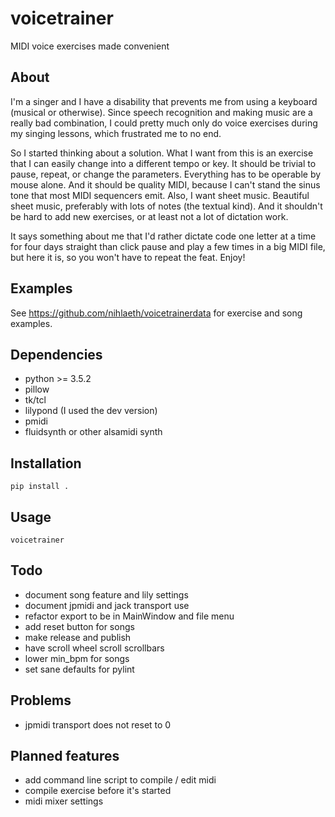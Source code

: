 # voicetrainer
MIDI voice exercises made convenient

## About
I'm a singer and I have a disability that prevents me from using a keyboard (musical or otherwise). Since speech recognition and making music are a really bad combination, I could pretty much only do voice exercises during my singing lessons, which frustrated me to no end.

So I started thinking about a solution. What I want from this is an exercise that I can easily change into a different tempo or key. It should be trivial to pause, repeat, or change the parameters. Everything has to be operable by mouse alone. And it should be quality MIDI, because I can't stand the sinus tone that most MIDI sequencers emit. Also, I want sheet music. Beautiful sheet music, preferably with lots of notes (the textual kind). And it shouldn't be hard to add new exercises, or at least not a lot of dictation work.

It says something about me that I'd rather dictate code one letter at a time for four days straight than click pause and play a few times in a big MIDI file, but here it is, so you won't have to repeat the feat. Enjoy!

## Examples
See https://github.com/nihlaeth/voicetrainerdata for exercise and song examples.

## Dependencies
* python >= 3.5.2
* pillow
* tk/tcl
* lilypond (I used the dev version)
* pmidi
* fluidsynth or other alsamidi synth

## Installation
```
pip install .
```

## Usage
```
voicetrainer
```

## Todo
* document song feature and lily settings
* document jpmidi and jack transport use
* refactor export to be in MainWindow and file menu
* add reset button for songs
* make release and publish
* have scroll wheel scroll scrollbars
* lower min_bpm for songs
* set sane defaults for pylint

## Problems
* jpmidi transport does not reset to 0

## Planned features
* add command line script to compile / edit midi
* compile exercise before it's started
* midi mixer settings
